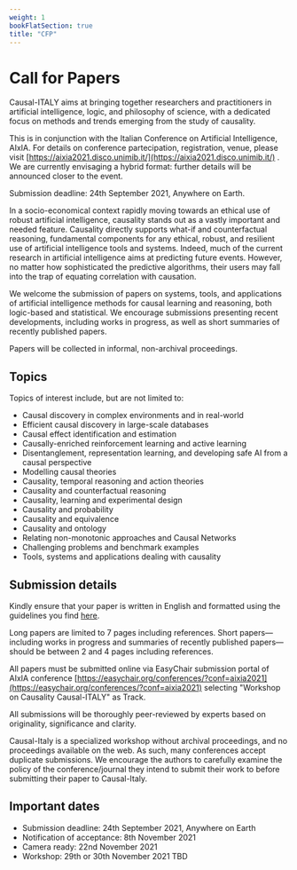 ```yaml
---
weight: 1
bookFlatSection: true
title: "CFP"
---
```


# Call for Papers

Causal-ITALY aims at bringing together researchers and practitioners in artificial intelligence, logic, and philosophy of science,  with a dedicated focus on methods and trends emerging from the study of causality. 

This is in conjunction with the Italian Conference on Artificial Intelligence, AIxIA. For details on conference partecipation, registration, venue, please visit [https://aixia2021.disco.unimib.it/](https://aixia2021.disco.unimib.it/) . We are currently envisaging a hybrid format: further details will be announced closer to the event.

Submission deadline: 24th September 2021, Anywhere on Earth.

In a socio-economical context rapidly moving towards an ethical use of robust artificial intelligence, causality stands out as a vastly important and needed feature. Causality directly supports what-if and counterfactual reasoning, fundamental components for any ethical, robust, and resilient use of artificial intelligence tools and systems.
Indeed, much of the current research in artificial intelligence aims at predicting future events.
However, no matter how sophisticated the predictive algorithms, their users may fall into the trap of equating correlation with causation. 

We welcome the submission of papers on systems, tools, and applications of artificial intelligence methods for causal learning and reasoning, both logic-based and statistical. We encourage submissions presenting recent developments, including works in progress, as well as short summaries of recently published papers. 

Papers will be collected in informal, non-archival proceedings. 

## Topics
Topics of interest include, but are not limited to: 

* Causal discovery in complex environments and in real-world
* Efficient causal discovery in large-scale databases
* Causal effect identification and estimation
* Causally-enriched reinforcement learning and active learning
* Disentanglement, representation learning, and developing safe AI from a causal perspective	
* Modelling causal theories
* Causality, temporal reasoning and action theories
* Causality and counterfactual reasoning
* Causality, learning and experimental design
* Causality and probability
* Causality and equivalence
* Causality and ontology
* Relating non-monotonic approaches and Causal Networks
* Challenging problems and benchmark examples
* Tools, systems and applications dealing with causality

## Submission details
Kindly ensure that your paper is written in English and formatted using the guidelines you find [here](/formatting-guidelines.zip).

Long papers are limited to 7 pages including references. Short papers—including works in progress and summaries of recently published papers—should be between 2 and 4 pages including references.

All papers must be submitted online via EasyChair submission portal of AIxIA conference [https://easychair.org/conferences/?conf=aixia2021](https://easychair.org/conferences/?conf=aixia2021) selecting "Workshop on Causality Causal-ITALY" as Track.

All submissions will be thoroughly peer-reviewed by experts based on originality, significance and clarity.

Causal-Italy is a specialized workshop without archival proceedings, and no proceedings available on the web. As such, many conferences accept duplicate submissions. We encourage the authors to carefully examine the policy of the conference/journal they intend to submit their work to before submitting their paper to Causal-Italy.

## Important dates
* Submission deadline: 24th September 2021, Anywhere on Earth
* Notification of acceptance: 8th November 2021
* Camera ready: 22nd November 2021
* Workshop: 29th or 30th November 2021 TBD
